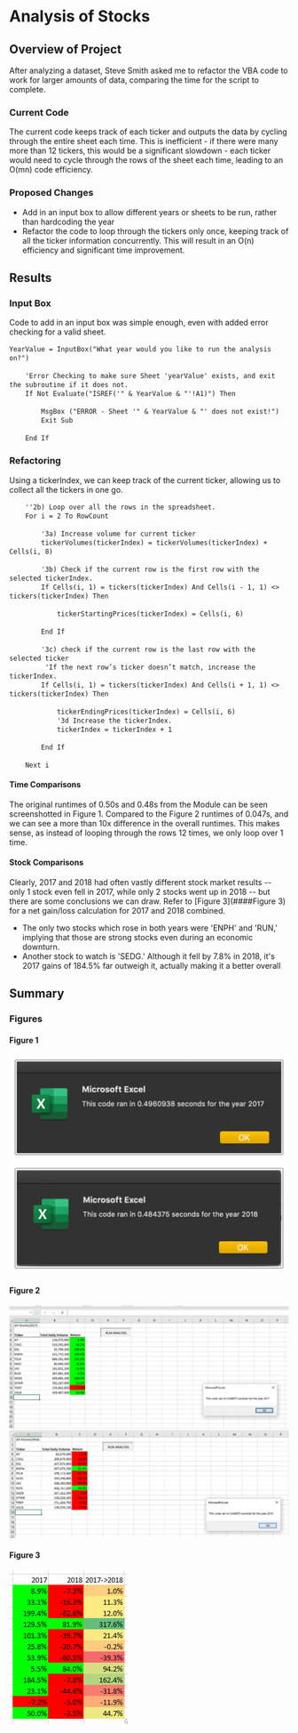 # Analysis of Stocks

## Overview of Project
After analyzing a dataset, Steve Smith asked me to refactor the VBA code to work for larger amounts of data, comparing the time for the script to complete.

### Current Code

The current code keeps track of each ticker and outputs the data by cycling through the entire sheet each time.  This is inefficient - if there were many more than 12 tickers, this would be a significant slowdown - each ticker would need to cycle through the rows of the sheet each time, leading to an O(mn) code efficiency.

### Proposed Changes

- Add in an input box to allow different years or sheets to be run, rather than hardcoding the year
- Refactor the code to loop through the tickers only once, keeping track of all the ticker information concurrently.  This will result in an O(n) efficiency and significant time improvement.

## Results

### Input Box
Code to add in an input box was simple enough, even with added error checking for a valid sheet.
```
YearValue = InputBox("What year would you like to run the analysis on?")
    
    'Error Checking to make sure Sheet 'yearValue' exists, and exit the subroutine if it does not.
    If Not Evaluate("ISREF('" & YearValue & "'!A1)") Then
    
        MsgBox ("ERROR - Sheet '" & YearValue & "' does not exist!")
        Exit Sub
        
    End If
```

### Refactoring
Using a tickerIndex, we can keep track of the current ticker, allowing us to collect all the tickers in one go.
```
    ''2b) Loop over all the rows in the spreadsheet.
    For i = 2 To RowCount
    
        '3a) Increase volume for current ticker
        tickerVolumes(tickerIndex) = tickerVolumes(tickerIndex) + Cells(i, 8)
        
        '3b) Check if the current row is the first row with the selected tickerIndex.
        If Cells(i, 1) = tickers(tickerIndex) And Cells(i - 1, 1) <> tickers(tickerIndex) Then
            
            tickerStartingPrices(tickerIndex) = Cells(i, 6)
            
        End If
        
        '3c) check if the current row is the last row with the selected ticker
         'If the next row’s ticker doesn’t match, increase the tickerIndex.
        If Cells(i, 1) = tickers(tickerIndex) And Cells(i + 1, 1) <> tickers(tickerIndex) Then
            
            tickerEndingPrices(tickerIndex) = Cells(i, 6)
            '3d Increase the tickerIndex.
            tickerIndex = tickerIndex + 1
            
        End If
    
    Next i
```

#### Time Comparisons

The original runtimes of 0.50s and 0.48s from the Module can be seen screenshotted in Figure 1.  Compared to the Figure 2 runtimes of 0.047s, and we can see a more than 10x difference in the overall runtimes.  This makes sense, as instead of looping through the rows 12 times, we only loop over 1 time.

#### Stock Comparisons

Clearly, 2017 and 2018 had often vastly different stock market results -- only 1 stock even fell in 2017, while only 2 stocks went up in 2018 -- but there are some conclusions we can draw.  Refer to [Figure 3](####Figure 3) for a net gain/loss calculation for 2017 and 2018 combined.
- The only two stocks which rose in both years were 'ENPH' and 'RUN,' implying that those are strong stocks even during an economic downturn.
- Another stock to watch is 'SEDG.'  Although it fell by 7.8% in 2018, it's 2017 gains of 184.5% far outweigh it, actually making it a better overall 

## Summary

### Figures

#### Figure 1
![Runtimes for the original code.](/Resources/VBA_Challenge_ModuleTimes.png)

#### Figure 2
![Results and runtime for refactored code, 2017 data.](/Resources/VBA_Challenge_2017.png)
![Results and runtime for refactored code, 2018 data.](/Resources/VBA_Challenge_2018.png)

#### Figure 3
![Net stock change from 2017 to 2018.](/Resources/VBA_Challenge_2017-2018.png)
